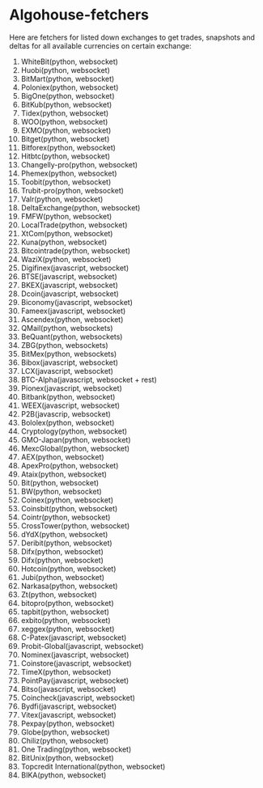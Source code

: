 # Algohouse-fetchers

Here are fetchers for listed down exchanges to get trades, snapshots and deltas for all available currencies on certain exchange:
 1. WhiteBit(python, websocket)
 2. Huobi(python, websocket)
 3. BitMart(python, websocket)
 4. Poloniex(python, websocket)
 5. BigOne(python, websocket)
 6. BitKub(python, websocket)
 7. Tidex(python, websocket)
 8. WOO(python, websocket)
 9. EXMO(python, websocket)
10. Bitget(python, websocket) 
11. Bitforex(python, websocket)
12. Hitbtc(python, websocket)
13. Changelly-pro(python, websocket)
14. Phemex(python, websocket)
15. Toobit(python, websocket)
16. Trubit-pro(python, websocket)
17. Valr(python, websocket)
18. DeltaExchange(python, websocket)
19. FMFW(python, websocket)
20. LocalTrade(python, websocket)
21. XtCom(python, websocket)
22. Kuna(python, websocket)
23. Bitcointrade(python, websocket)
24. WaziX(python, websocket)
25. Digifinex(javascript, websocket)
26. BTSE(javascript, websocket)
27. BKEX(javascript, websocket)
28. Dcoin(javascript, websocket)
29. Biconomy(javascript, websocket)
30. Fameex(javascript, websocket)
31. Ascendex(python, websocket)
32. QMail(python, websockets)
33. BeQuant(python, websockets)
34. ZBG(python, websockets)
35. BitMex(python, websockets)
36. Bibox(javascript, websocket)
37. LCX(javascript, websocket)
38. BTC-Alpha(javascript, websocket + rest)
39. Pionex(javascript, websocket)
40. Bitbank(python, websocket)
41. WEEX(javascript, websocket)
42. P2B(javascrip, websocket)
43. Bololex(python, websocket)
44. Cryptology(python, websocket)
45. GMO-Japan(python, websocket)
46. MexcGlobal(python, websocket)
47. AEX(python, websocket)
48. ApexPro(python, websocket)
49. Ataix(python, websocket)
50. Bit(python, websocket)
51. BW(python, websocket)
52. Coinex(python, websocket)
53. Coinsbit(python, websocket)
54. Cointr(python, websocket)
55. CrossTower(python, websocket)
56. dYdX(python, websocket)
57. Deribit(python, websocket)
58. Difx(python, websocket)
59. Difx(python, websocket)
60. Hotcoin(python, websocket)
61. Jubi(python, websocket)
62. Narkasa(python, websocket)
63. Zt(python, websocket)
64. bitopro(python, websocket)
65. tapbit(python, websocket)
66. exbito(python, websocket)
67. xeggex(python, websocket)
68. C-Patex(javascript, websocket)
69. Probit-Global(javascript, websocket)
70. Nominex(javascript, websocket)
71. Coinstore(javascript, websocket)
72. TimeX(python, websocket)
73. PointPay(javascript, websocket)
74. Bitso(javascript, websocket)
75. Coincheck(javascript, websocket)
76. Bydfi(javascript, websocket)
77. Vitex(javascript, websocket)
78. Pexpay(python, websocket)
79. Globe(python, websocket)
80. Chiliz(python, websocket)
81. One Trading(python, websocket)
82. BitUnix(python, websocket)
83. Topcredit International(python, websocket)
84. BIKA(python, websocket)
